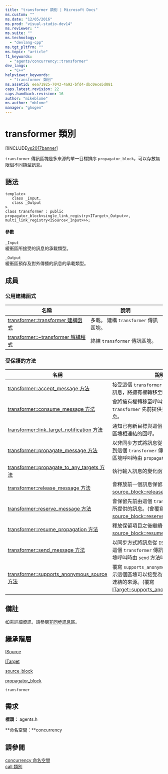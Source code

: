 ```yaml
---
title: "transformer 類別 | Microsoft Docs"
ms.custom: ""
ms.date: "12/05/2016"
ms.prod: "visual-studio-dev14"
ms.reviewer: ""
ms.suite: ""
ms.technology: 
  - "devlang-cpp"
ms.tgt_pltfrm: ""
ms.topic: "article"
f1_keywords: 
  - "agents/concurrency::transformer"
dev_langs: 
  - "C++"
helpviewer_keywords: 
  - "transformer 類別"
ms.assetid: eea71925-7043-4a92-bfd4-dbc0ece5d081
caps.latest.revision: 22
caps.handback.revision: 16
author: "mikeblome"
ms.author: "mblome"
manager: "ghogen"
---
```

# transformer 類別
[!INCLUDE[vs2017banner](../../../assembler/inline/includes/vs2017banner.md)]

`transformer` 傳訊區塊是多來源的單一目標排序 `propagator_block`，可以存放無限個不同類型訊息。  
  
## 語法  
  
```  
template<  
   class _Input,  
   class _Output  
>  
class transformer : public propagator_block<single_link_registry<ITarget<_Output>>, multi_link_registry<ISource<_Input>>>;  
```  
  
#### 參數  
 `_Input`  
 緩衝區所接受的訊息的承載類型。  
  
 `_Output`  
 緩衝區預存及對外傳播的訊息的承載類型。  
  
## 成員  
  
### 公用建構函式  
  
|名稱|說明|  
|--------|--------|  
|[transformer::transformer 建構函式](../Topic/transformer::transformer%20Constructor.md)|多載。  建構 `transformer` 傳訊區塊。|  
|[transformer::~transformer 解構程式](../Topic/transformer::~transformer%20Destructor.md)|終結 `transformer` 傳訊區塊。|  
  
### 受保護的方法  
  
|名稱|說明|  
|--------|--------|  
|[transformer::accept\_message 方法](../Topic/transformer::accept_message%20Method.md)|接受這個 `transformer` 傳訊區塊所提供的訊息，將擁有權轉移至呼叫端。|  
|[transformer::consume\_message 方法](../Topic/transformer::consume_message%20Method.md)|會將擁有權轉移至呼叫端，使用 `transformer` 先前提供並由目標保留的訊息。|  
|[transformer::link\_target\_notification 方法](../Topic/transformer::link_target_notification%20Method.md)|通知已有新目標與這個 `transformer` 傳訊區塊相連結的回呼。|  
|[transformer::propagate\_message 方法](../Topic/transformer::propagate_message%20Method.md)|以非同步方式將訊息從 `ISource` 區塊傳遞到這個 `transformer` 傳訊區塊。  會於來源區塊呼叫時由 `propagate` 方法叫用。|  
|[transformer::propagate\_to\_any\_targets 方法](../Topic/transformer::propagate_to_any_targets%20Method.md)|執行輸入訊息的變化函式。|  
|[transformer::release\_message 方法](../Topic/transformer::release_message%20Method.md)|會釋放前一個訊息保留項目。\(會覆寫 [source\_block::release\_message](../Topic/source_block::release_message%20Method.md)\)。|  
|[transformer::reserve\_message 方法](../Topic/transformer::reserve_message%20Method.md)|會保留先前由這個 `transformer` 傳訊區塊所提供的訊息。\(會覆寫 [source\_block::reserve\_message](../Topic/source_block::reserve_message%20Method.md)\)。|  
|[transformer::resume\_propagation 方法](../Topic/transformer::resume_propagation%20Method.md)|釋放保留項目之後繼續傳播。\(會覆寫 [source\_block::resume\_propagation](../Topic/source_block::resume_propagation%20Method.md)\)。|  
|[transformer::send\_message 方法](../Topic/transformer::send_message%20Method.md)|以同步方式將訊息從 `ISource` 區塊傳遞到這個 `transformer` 傳訊區塊。  會於來源區塊呼叫時由 `send` 方法叫用。|  
|[transformer::supports\_anonymous\_source 方法](../Topic/transformer::supports_anonymous_source%20Method.md)|覆寫 `supports_anonymous_source` 方法指示這個區塊可以接受為它所提供的訊息由未連結的來源。\(覆寫 [ITarget::supports\_anonymous\_source](../Topic/ITarget::supports_anonymous_source%20Method.md)\)。|  
  
## 備註  
 如需詳細資訊，請參閱[非同步訊息區](../../../parallel/concrt/asynchronous-message-blocks.md)。  
  
## 繼承階層  
 [ISource](../../../parallel/concrt/reference/isource-class.md)  
  
 [ITarget](../../../parallel/concrt/reference/itarget-class.md)  
  
 [source\_block](../../../parallel/concrt/reference/source-block-class.md)  
  
 [propagator\_block](../../../parallel/concrt/reference/propagator-block-class.md)  
  
 `transformer`  
  
## 需求  
 **標頭：** agents.h  
  
 **命名空間：**concurrency  
  
## 請參閱  
 [concurrency 命名空間](../../../parallel/concrt/reference/concurrency-namespace.md)   
 [call 類別](../../../parallel/concrt/reference/call-class.md)